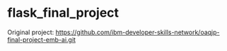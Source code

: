 # flask_final_project

Original project: 
https://github.com/ibm-developer-skills-network/oaqjp-final-project-emb-ai.git
